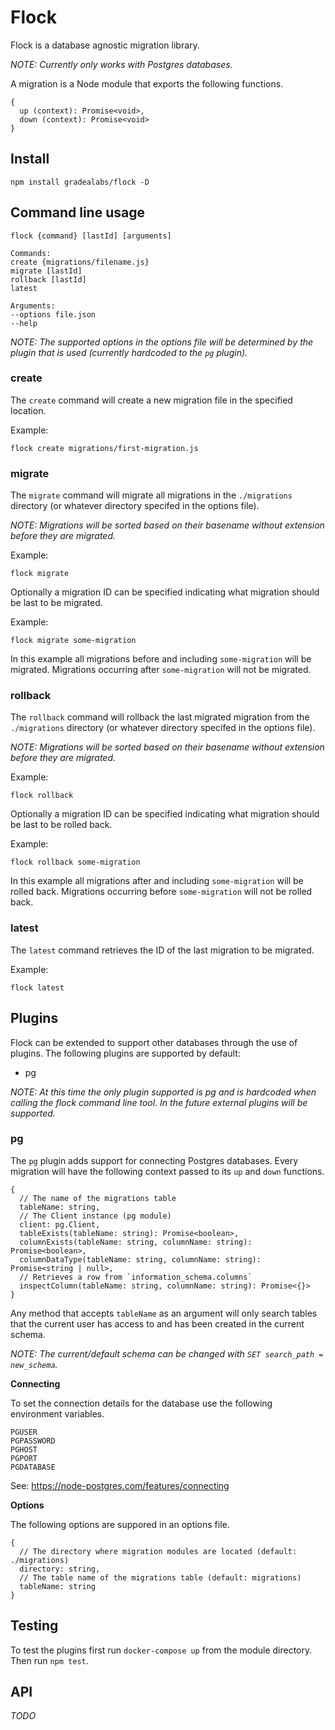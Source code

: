 # Flock

Flock is a database agnostic migration library.

*NOTE: Currently only works with Postgres databases.*

A migration is a Node module that exports the following functions.

```
{
  up (context): Promise<void>,
  down (context): Promise<void>
}
```

## Install

```
npm install gradealabs/flock -D
```

## Command line usage

```
flock {command} [lastId] [arguments]

Commands:
create {migrations/filename.js}
migrate [lastId]
rollback [lastId]
latest

Arguments:
--options file.json
--help
```

*NOTE: The supported options in the options file will be determined by the
plugin that is used (currently hardcoded to the `pg` plugin).*

### create

The `create` command will create a new migration file in the specified location.

Example:
```
flock create migrations/first-migration.js
```

### migrate

The `migrate` command will migrate all migrations in the `./migrations` directory
(or whatever directory specifed in the options file).

*NOTE: Migrations will be sorted based on their basename without extension before
they are migrated.*

Example:
```
flock migrate
```

Optionally a migration ID can be specified indicating what migration should be
last to be migrated.

Example:
```
flock migrate some-migration
```

In this example all migrations before and including `some-migration` will be
migrated. Migrations occurring after `some-migration` will not be migrated.

### rollback

The `rollback` command will rollback the last migrated migration from the `./migrations` directory
(or whatever directory specifed in the options file).

*NOTE: Migrations will be sorted based on their basename without extension before
they are migrated.*

Example:
```
flock rollback
```

Optionally a migration ID can be specified indicating what migration should be
last to be rolled back.

Example:
```
flock rollback some-migration
```

In this example all migrations after and including `some-migration` will be
rolled back. Migrations occurring before `some-migration` will not be rolled back.

### latest

The `latest` command retrieves the ID of the last migration to be migrated.

Example:
```
flock latest
```

## Plugins

Flock can be extended to support other databases through the use of plugins. The
following plugins are supported by default:

- pg

*NOTE: At this time the only plugin supported is pg and is hardcoded when calling
the flock command line tool. In the future external plugins will be supported.*

### pg

The `pg` plugin adds support for connecting Postgres databases. Every migration
will have the following context passed to its `up` and `down` functions.

```
{
  // The name of the migrations table
  tableName: string,
  // The Client instance (pg module)
  client: pg.Client,
  tableExists(tableName: string): Promise<boolean>,
  columnExists(tableName: string, columnName: string): Promise<boolean>,
  columnDataType(tableName: string, columnName: string): Promise<string | null>,
  // Retrieves a row from `information_schema.columns`
  inspectColumn(tableName: string, columnName: string): Promise<{}>
}
```

Any method that accepts `tableName` as an argument will only search tables that
the current user has access to and has been created in the current schema.

*NOTE: The current/default schema can be changed with `SET search_path = new_schema`.*

**Connecting**

To set the connection details for the database use the following environment
variables.

```
PGUSER
PGPASSWORD
PGHOST
PGPORT
PGDATABASE
```

See: https://node-postgres.com/features/connecting

**Options**

The following options are suppored in an options file.

```
{
  // The directory where migration modules are located (default: ./migrations)
  directory: string,
  // The table name of the migrations table (default: migrations)
  tableName: string
}
```

## Testing

To test the plugins first run `docker-compose up` from the module directory.
Then run `npm test`.

## API

*TODO*
